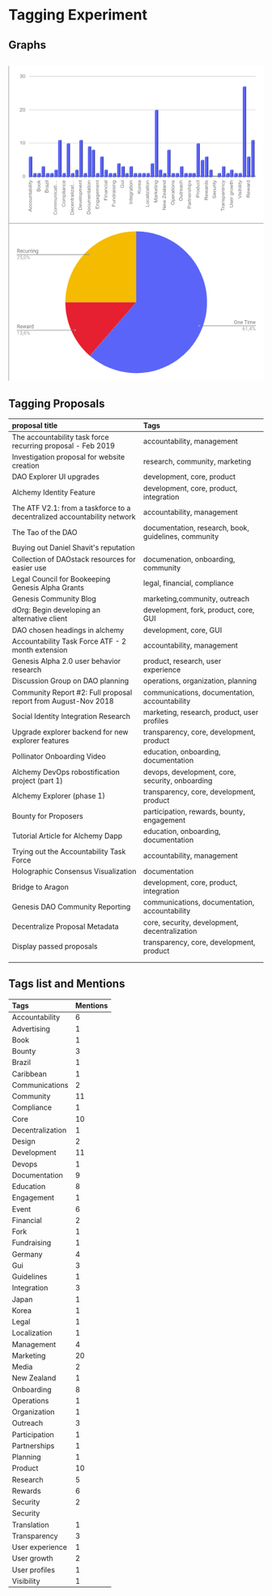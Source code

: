 # Tagging Experiment

## Graphs

##  

![](../../.gitbook/assets/selection_063.png)

## Tagging Proposals

| **proposal title** | Tags |
| :--- | :--- |
| The accountability task force recurring proposal - Feb 2019 | accountability, management |
| Investigation proposal for website creation | research, community, marketing |
| DAO Explorer UI upgrades | development, core, product |
| Alchemy Identity Feature | development, core, product, integration |
| The ATF V2.1: from a taskforce to a decentralized accountability network | accountability, management |
| The Tao of the DAO | documentation, research, book, guidelines, community |
| Buying out Daniel Shavit's reputation |  |
| Collection of DAOstack resources for easier use | documenation, onboarding, community |
| Legal Council for Bookeeping Genesis Alpha Grants | legal, financial, compliance |
| Genesis Community Blog | marketing,community, outreach |
| dOrg: Begin developing an alternative client | development, fork, product, core, GUI |
| DAO chosen headings in alchemy | development, core, GUI |
| Accountability Task Force ATF - 2 month extension | accountability, management |
| Genesis Alpha 2.0 user behavior research | product, research, user experience |
| Discussion Group on DAO planning | operations, organization, planning |
| Community Report \#2: Full proposal report from August-Nov 2018 | communications, documentation, accountability |
| Social Identity Integration Research | marketing, research, product, user profiles |
| Upgrade explorer backend for new explorer features | transparency, core, development, product |
| Pollinator Onboarding Video | education, onboarding, documentation |
| Alchemy DevOps robostification project \(part 1\) | devops, development, core, security, onboarding |
| Alchemy Explorer \(phase 1\) | transparency, core, development, product |
| Bounty for Proposers | participation, rewards, bounty, engagement |
| Tutorial Article for Alchemy Dapp | education, onboarding, documentation |
| Trying out the Accountability Task Force | accountability, management |
| Holographic Consensus Visualization | documentation |
| Bridge to Aragon | development, core, product, integration |
| Genesis DAO Community Reporting | communications, documentation, accountability |
| Decentralize Proposal Metadata | core, security, development, decentralization |
| Display passed proposals | transparency, core, development, product |
|  |  |
|  |  |



## Tags list and Mentions

| Tags | Mentions |
| :--- | :--- |
| Accountability | 6 |
| Advertising | 1 |
| Book | 1 |
| Bounty | 3 |
| Brazil | 1 |
| Caribbean | 1 |
| Communications | 2 |
| Community | 11 |
| Compliance | 1 |
| Core | 10 |
| Decentralization | 1 |
| Design | 2 |
| Development | 11 |
| Devops | 1 |
| Documentation | 9 |
| Education | 8 |
| Engagement | 1 |
| Event | 6 |
| Financial | 2 |
| Fork | 1 |
| Fundraising | 1 |
| Germany | 4 |
| Gui | 3 |
| Guidelines | 1 |
| Integration | 3 |
| Japan | 1 |
| Korea | 1 |
| Legal | 1 |
| Localization | 1 |
| Management | 4 |
| Marketing | 20 |
| Media | 2 |
| New Zealand | 1 |
| Onboarding | 8 |
| Operations | 1 |
| Organization | 1 |
| Outreach | 3 |
| Participation | 1 |
| Partnerships | 1 |
| Planning | 1 |
| Product | 10 |
| Research | 5 |
| Rewards | 6 |
| Security | 2 |
| Security |  |
| Translation | 1 |
| Transparency | 3 |
| User experience | 1 |
| User growth | 2 |
| User profiles | 1 |
| Visibility | 1 |

